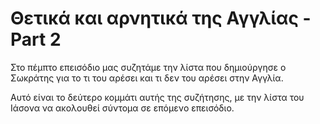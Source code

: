 # Θετικά και αρνητικά της Αγγλίας - Part 2 

Στο πέμπτο επεισόδιο μας συζητάμε την λίστα που δημιούργησε ο Σωκράτης για το τι του αρέσει και τι δεν του αρέσει στην Αγγλία.

Αυτό είναι το δεύτερο κομμάτι αυτής της συζήτησης, με την λίστα του Ιάσονα να ακολουθεί σύντομα σε επόμενo επεισόδιo.

